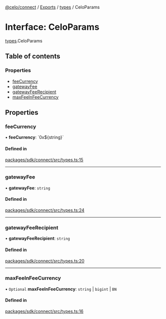 [@celo/connect](../README.md) / [Exports](../modules.md) / [types](../modules/types.md) / CeloParams

# Interface: CeloParams

[types](../modules/types.md).CeloParams

## Table of contents

### Properties

- [feeCurrency](types.CeloParams.md#feecurrency)
- [gatewayFee](types.CeloParams.md#gatewayfee)
- [gatewayFeeRecipient](types.CeloParams.md#gatewayfeerecipient)
- [maxFeeInFeeCurrency](types.CeloParams.md#maxfeeinfeecurrency)

## Properties

### feeCurrency

• **feeCurrency**: \`0x$\{string}\`

#### Defined in

[packages/sdk/connect/src/types.ts:15](https://github.com/celo-org/developer-tooling/blob/master/packages/sdk/connect/src/types.ts#L15)

___

### gatewayFee

• **gatewayFee**: `string`

#### Defined in

[packages/sdk/connect/src/types.ts:24](https://github.com/celo-org/developer-tooling/blob/master/packages/sdk/connect/src/types.ts#L24)

___

### gatewayFeeRecipient

• **gatewayFeeRecipient**: `string`

#### Defined in

[packages/sdk/connect/src/types.ts:20](https://github.com/celo-org/developer-tooling/blob/master/packages/sdk/connect/src/types.ts#L20)

___

### maxFeeInFeeCurrency

• `Optional` **maxFeeInFeeCurrency**: `string` \| `bigint` \| `BN`

#### Defined in

[packages/sdk/connect/src/types.ts:16](https://github.com/celo-org/developer-tooling/blob/master/packages/sdk/connect/src/types.ts#L16)
